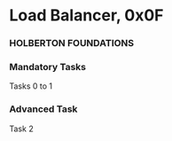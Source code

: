 # Load Balancer, 0x0F
### HOLBERTON FOUNDATIONS

### Mandatory Tasks
Tasks 0 to 1

### Advanced Task
Task 2